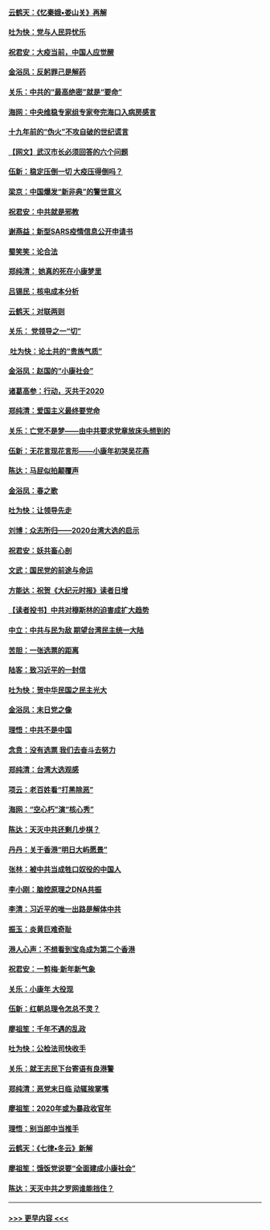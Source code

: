 #### [云鹤天：《忆秦娥▪娄山关》再解](../pages/nsc993/n11824682.md?t=01271731) 
#### [吐为快：党与人民异忧乐](../pages/nsc993/n11824660.md?t=01271731) 
#### [祝君安：大疫当前，中国人应觉醒](../pages/nsc993/n11821946.md?t=01271731) 
#### [金浴凤：反躬罪己是解药](../pages/nsc993/n11820280.md?t=01271731) 
#### [关乐：中共的“最高绝密”就是“要命”](../pages/nsc993/n11816946.md?t=01271731) 
#### [海网：中央维稳专家组专家夸完海口入病房感言](../pages/nsc993/n11815138.md?t=01271731) 
#### [十九年前的“伪火”不攻自破的世纪谎言](../pages/nsc993/n11813238.md?t=01271731) 
#### [【网文】武汉市长必须回答的六个问题](../pages/nsc993/n11813848.md?t=01271731) 
#### [伍新：稳定压倒一切 大疫压得倒吗？](../pages/nsc993/n11812634.md?t=01271731) 
#### [梁京：中国爆发“新非典”的警世意义](../pages/nsc993/n11812554.md?t=01271731) 
#### [祝君安：中共就是邪教](../pages/nsc993/n11812431.md?t=01271731) 
#### [谢燕益：新型SARS疫情信息公开申请书](../pages/nsc993/n11808840.md?t=01271731) 
#### [蜀笑笑：论合法](../pages/nsc993/n11808064.md?t=01271731) 
#### [郑纯清： 她真的死在小康梦里](../pages/nsc993/n11806623.md?t=01271731) 
#### [吕锡民：核电成本分析](../pages/nsc993/n11806284.md?t=01271731) 
#### [云鹤天：对联两则](../pages/nsc993/n11805957.md?t=01271731) 
#### [关乐： 党领导之一“切”](../pages/nsc993/n11804505.md?t=01271731) 
#### [ 吐为快：论土共的“贵族气质”](../pages/nsc993/n11804490.md?t=01271731) 
#### [金浴凤：赵国的“小康社会”](../pages/nsc993/n11804452.md?t=01271731) 
#### [诸葛高参：行动，灭共于2020](../pages/nsc993/n11804120.md?t=01271731) 
#### [郑纯清：爱国主义最终要党命](../pages/nsc993/n11802197.md?t=01271731) 
#### [关乐：亡党不是梦——由中共要求党章放床头想到的](../pages/nsc993/n11802156.md?t=01271731) 
#### [伍新：无花言现花言形——小康年初哭吴花燕](../pages/nsc993/n11800044.md?t=01271731) 
#### [陈达：马屁似拍颠覆声](../pages/nsc993/n11800010.md?t=01271731) 
#### [金浴凤：春之歌](../pages/nsc993/n11797687.md?t=01271731) 
#### [吐为快：让领导先走](../pages/nsc993/n11797512.md?t=01271731) 
#### [刘博：众志所归——2020台湾大选的启示](../pages/nsc993/n11796878.md?t=01271731) 
#### [祝君安：妖共畜心剖](../pages/nsc993/n11794273.md?t=01271731) 
#### [文武：国民党的前途与命运](../pages/nsc993/n11794198.md?t=01271731) 
#### [方能达：祝贺《大纪元时报》读者日增](../pages/nsc993/n11793807.md?t=01271731) 
#### [【读者投书】中共对穆斯林的迫害成扩大趋势](../pages/nsc993/n11791371.md?t=01271731) 
#### [中立：中共与民为敌 期望台湾民主统一大陆](../pages/nsc993/n11790392.md?t=01271731) 
#### [苦胆：一张选票的距离](../pages/nsc993/n11788914.md?t=01271731) 
#### [陆客：致习近平的一封信](../pages/nsc993/n11788867.md?t=01271731) 
#### [吐为快：贺中华民国之民主光大](../pages/nsc993/n11788618.md?t=01271731) 
#### [金浴凤：末日党之像](../pages/nsc993/n11787475.md?t=01271731) 
#### [理悟：中共不是中国](../pages/nsc993/n11787463.md?t=01271731) 
#### [念贲：没有选票  我们去奋斗去努力](../pages/nsc993/n11787398.md?t=01271731) 
#### [郑纯清：台湾大选观感](../pages/nsc993/n11786210.md?t=01271731) 
#### [项云：老百姓看“打黑除恶”](../pages/nsc993/n11785398.md?t=01271731) 
#### [海网：“空心朽”演“核心秀”](../pages/nsc993/n11783874.md?t=01271731) 
#### [陈达：天灭中共还剩几步棋？](../pages/nsc993/n11783719.md?t=01271731) 
#### [丹丹：关于香港“明日大屿愿景”](../pages/nsc993/n11783273.md?t=01271731) 
#### [张林：被中共当成牲口奴役的中国人](../pages/nsc993/n11782397.md?t=01271731) 
#### [李小刚：脑控原理之DNA共振](../pages/nsc993/n11780962.md?t=01271731) 
#### [李清：习近平的唯一出路是解体中共](../pages/nsc993/n11780866.md?t=01271731) 
#### [振玉：炎黄巨难奇耻](../pages/nsc993/n11779632.md?t=01271731) 
#### [港人心声：不想看到宝岛成为第二个香港](../pages/nsc993/n11778817.md?t=01271731) 
#### [祝君安：一剪梅‧新年新气象](../pages/nsc993/n11776340.md?t=01271731) 
#### [关乐：小康年 大役现](../pages/nsc993/n11774213.md?t=01271731) 
#### [伍新：红朝总理令怎总不灵？](../pages/nsc993/n11770813.md?t=01271731) 
#### [廖祖笙：千年不遇的乱政](../pages/nsc993/n11770373.md?t=01271731) 
#### [吐为快：公检法司快收手](../pages/nsc993/n11770359.md?t=01271731) 
#### [关乐：就王志民下台寄语有良港警](../pages/nsc993/n11769903.md?t=01271731) 
#### [郑纯清：恶党末日临 动辄挨掌嘴](../pages/nsc993/n11769356.md?t=01271731) 
#### [廖祖笙：2020年或为暴政收官年](../pages/nsc993/n11768216.md?t=01271731) 
#### [理悟：别当郎中当推手](../pages/nsc993/n11768243.md?t=01271731) 
#### [云鹤天：《七律▪冬云》新解](../pages/nsc993/n11768204.md?t=01271731) 
#### [廖祖笙：饿饭党说要“全面建成小康社会”](../pages/nsc993/n11767482.md?t=01271731) 
#### [陈达：天灭中共之罗网谁能挡住？](../pages/nsc993/n11767465.md?t=01271731) 

----
#### [ >>> 更早内容 <<< ](../indexes/nsc993-earlier.md)
